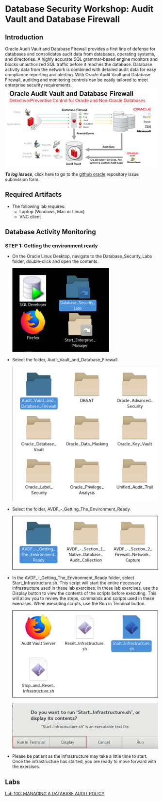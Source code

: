 # Database Security Workshop: Audit Vault and Database Firewall

## Introduction

Oracle Audit Vault and Database Firewall provides a first line of defense for databases and consolidates audit data from databases, operating systems, and directories.  A highly accurate SQL grammar-based engine monitors and blocks unauthorized SQL traffic before it reaches the database.  Database activity data from the network is combined with detailed audit data for easy compliance reporting and alerting.  With Oracle Audit Vault and Database Firewall, auditing and monitoring controls can be easily tailored to meet enterprise security requirements.
    ![](images/avdf-overview.png)

***To log issues***, click here to go to the [github oracle](https://github.com/oracle/learning-library/issues/new) repository issue submission form.


## Required Artifacts

- The following lab requires:
  - Laptop (Windows, Mac or Linux)
  - VNC client


## Database Activity Monitoring

### **STEP 1**: Getting the environment ready

- On the Oracle Linux Desktop, navigate to the Database_Security_Labs folder, double-click and open the contents. 

  ![](images/001.png)

- Select the folder, Audit_Vault_and_Database_Firewall.

  ![](images/002.png)

- Select the folder, AVDF_-_Getting_The_Environment_Ready.

  ![](images/003.png)

- In the AVDF_-_Getting_The_Environment_Ready folder, select Start_Infrastructure.sh.  This script will start the entire necessary infrastructure used in these lab exercises. In these lab exercises, use the Display button to view the contents of the scripts before executing.  This will allow you to review the steps, commands and scripts used in these exercises.  When executing scripts, use the Run in Terminal button.

  ![](images/004.png)

  ![](images/005.png)

- Please be patient as the infrastructure may take a little time to start.  Once the infrastructure has started, you are ready to move forward with the exercises.

## Labs

[Lab 100: MANAGING A DATABASE AUDIT POLICY](100%2FREADME.md)



